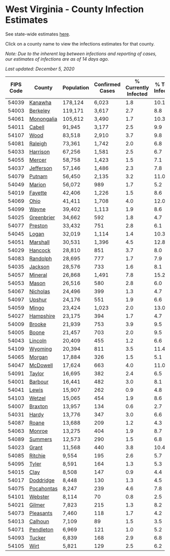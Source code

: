 # West Virginia - County Infection Estimates

See state-wide estimates [here](/infections/us-wv).

Click on a county name to view the infections estimates for that county.

*Note: Due to the inherent lag between infections and reporting of cases, our estimates of infections are as of 14 days ago.*

*Last updated: December 5, 2020*

|   FIPS Code |                   County |   Population |   Confirmed Cases |   % Currently Infected |   % Total Infected |
|-------------|--------------------------|--------------|-------------------|------------------------|--------------------|
|       54039 |       [Kanawha](kanawha) |      178,124 |             6,023 |                    1.8 |               10.1 |
|       54003 |     [Berkeley](berkeley) |      119,171 |             3,617 |                    2.7 |                8.8 |
|       54061 | [Monongalia](monongalia) |      105,612 |             3,490 |                    1.7 |               10.3 |
|       54011 |         [Cabell](cabell) |       91,945 |             3,177 |                    2.5 |                9.9 |
|       54107 |             [Wood](wood) |       83,518 |             2,910 |                    3.7 |                9.8 |
|       54081 |       [Raleigh](raleigh) |       73,361 |             1,742 |                    2.0 |                6.8 |
|       54033 |     [Harrison](harrison) |       67,256 |             1,581 |                    2.5 |                6.7 |
|       54055 |         [Mercer](mercer) |       58,758 |             1,423 |                    1.5 |                7.1 |
|       54037 |   [Jefferson](jefferson) |       57,146 |             1,486 |                    2.3 |                7.8 |
|       54079 |         [Putnam](putnam) |       56,450 |             2,135 |                    3.2 |               11.0 |
|       54049 |         [Marion](marion) |       56,072 |               989 |                    1.7 |                5.2 |
|       54019 |       [Fayette](fayette) |       42,406 |             1,226 |                    1.5 |                8.6 |
|       54069 |             [Ohio](ohio) |       41,411 |             1,708 |                    4.0 |               12.0 |
|       54099 |           [Wayne](wayne) |       39,402 |             1,113 |                    1.9 |                8.6 |
|       54025 | [Greenbrier](greenbrier) |       34,662 |               592 |                    1.8 |                4.7 |
|       54077 |       [Preston](preston) |       33,432 |               751 |                    2.8 |                6.1 |
|       54045 |           [Logan](logan) |       32,019 |             1,114 |                    1.4 |               10.3 |
|       54051 |     [Marshall](marshall) |       30,531 |             1,396 |                    4.5 |               12.8 |
|       54029 |       [Hancock](hancock) |       28,810 |               851 |                    3.7 |                8.0 |
|       54083 |     [Randolph](randolph) |       28,695 |               777 |                    1.7 |                7.9 |
|       54035 |       [Jackson](jackson) |       28,576 |               733 |                    1.6 |                8.1 |
|       54057 |       [Mineral](mineral) |       26,868 |             1,491 |                    7.8 |               15.2 |
|       54053 |           [Mason](mason) |       26,516 |               580 |                    2.8 |                6.0 |
|       54067 |     [Nicholas](nicholas) |       24,496 |               399 |                    1.3 |                4.7 |
|       54097 |         [Upshur](upshur) |       24,176 |               551 |                    1.9 |                6.6 |
|       54059 |           [Mingo](mingo) |       23,424 |             1,023 |                    2.0 |               13.0 |
|       54027 |   [Hampshire](hampshire) |       23,175 |               394 |                    1.7 |                4.7 |
|       54009 |         [Brooke](brooke) |       21,939 |               753 |                    3.9 |                9.5 |
|       54005 |           [Boone](boone) |       21,457 |               703 |                    2.0 |                9.5 |
|       54043 |       [Lincoln](lincoln) |       20,409 |               455 |                    1.2 |                6.6 |
|       54109 |       [Wyoming](wyoming) |       20,394 |               811 |                    3.5 |               11.4 |
|       54065 |         [Morgan](morgan) |       17,884 |               326 |                    1.5 |                5.1 |
|       54047 |     [McDowell](mcdowell) |       17,624 |               663 |                    4.0 |               11.0 |
|       54091 |         [Taylor](taylor) |       16,695 |               382 |                    2.4 |                6.5 |
|       54001 |       [Barbour](barbour) |       16,441 |               482 |                    3.0 |                8.1 |
|       54041 |           [Lewis](lewis) |       15,907 |               262 |                    0.9 |                4.8 |
|       54103 |         [Wetzel](wetzel) |       15,065 |               454 |                    1.9 |                8.6 |
|       54007 |       [Braxton](braxton) |       13,957 |               134 |                    0.6 |                2.7 |
|       54031 |           [Hardy](hardy) |       13,776 |               347 |                    3.0 |                6.6 |
|       54087 |           [Roane](roane) |       13,688 |               209 |                    1.2 |                4.3 |
|       54063 |         [Monroe](monroe) |       13,275 |               404 |                    1.9 |                8.7 |
|       54089 |       [Summers](summers) |       12,573 |               290 |                    1.5 |                6.8 |
|       54023 |           [Grant](grant) |       11,568 |               440 |                    3.8 |               10.4 |
|       54085 |       [Ritchie](ritchie) |        9,554 |               195 |                    2.6 |                5.7 |
|       54095 |           [Tyler](tyler) |        8,591 |               164 |                    1.3 |                5.3 |
|       54015 |             [Clay](clay) |        8,508 |               147 |                    0.9 |                4.4 |
|       54017 |   [Doddridge](doddridge) |        8,448 |               130 |                    1.3 |                4.5 |
|       54075 | [Pocahontas](pocahontas) |        8,247 |               239 |                    4.6 |                7.8 |
|       54101 |       [Webster](webster) |        8,114 |                70 |                    0.8 |                2.5 |
|       54021 |         [Gilmer](gilmer) |        7,823 |               215 |                    1.3 |                8.2 |
|       54073 |   [Pleasants](pleasants) |        7,460 |               118 |                    1.7 |                4.2 |
|       54013 |       [Calhoun](calhoun) |        7,109 |                89 |                    1.5 |                3.5 |
|       54071 |   [Pendleton](pendleton) |        6,969 |               121 |                    1.0 |                5.2 |
|       54093 |         [Tucker](tucker) |        6,839 |               168 |                    2.9 |                6.8 |
|       54105 |             [Wirt](wirt) |        5,821 |               129 |                    2.5 |                6.2 |